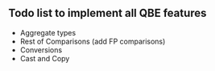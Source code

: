 ## Todo list to implement all QBE features

* Aggregate types
* Rest of Comparisons (add FP comparisons)
* Conversions
* Cast and Copy
